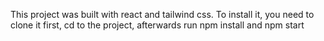 This project was built with react and tailwind css.
To install it, you need to clone it first, cd to the project, afterwards run npm install and npm start